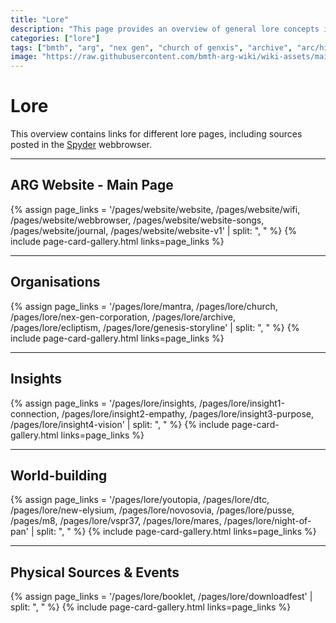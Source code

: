 ```yaml
---
title: "Lore"
description: "This page provides an overview of general lore concepts in the ARG."
categories: ["lore"]
tags: ["bmth", "arg", "nex gen", "church of genxis", "archive", "arc/hive", "mantra", "cult", "youtopia"]
image: "https://raw.githubusercontent.com/bmth-arg-wiki/wiki-assets/main/lore/lore-300x300.png"
---
```


# Lore 

This overview contains links for different lore pages, including sources posted in the [Spyder](../website/webbrowser) webbrowser.

***

## ARG Website - Main Page

{% assign page_links = '/pages/website/website, /pages/website/wifi, /pages/website/webbrowser, /pages/website/website-songs, /pages/website/journal, /pages/website/website-v1' | split: ", " %}
{% include page-card-gallery.html links=page_links %}

***

## Organisations

{% assign page_links = '/pages/lore/mantra, /pages/lore/church, /pages/lore/nex-gen-corporation, /pages/lore/archive, /pages/lore/ecliptism, /pages/lore/genesis-storyline' | split: ", " %}
{% include page-card-gallery.html links=page_links %}

***

## Insights

{% assign page_links = '/pages/lore/insights, /pages/lore/insight1-connection, /pages/lore/insight2-empathy, /pages/lore/insight3-purpose, /pages/lore/insight4-vision' | split: ", " %}
{% include page-card-gallery.html links=page_links %}

***

## World-building

{% assign page_links = '/pages/lore/youtopia, /pages/lore/dtc, /pages/lore/new-elysium, /pages/lore/novosovia, /pages/lore/pusse, /pages/m8, /pages/lore/vspr37, /pages/lore/mares, /pages/lore/night-of-pan' | split: ", " %}
{% include page-card-gallery.html links=page_links %}

***

## Physical Sources & Events

{% assign page_links = '/pages/lore/booklet, /pages/lore/downloadfest' | split: ", " %}
{% include page-card-gallery.html links=page_links %}